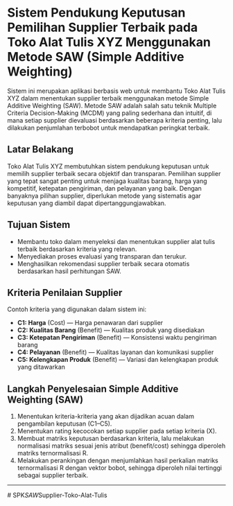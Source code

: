 # Sistem Pendukung Keputusan Pemilihan Supplier Terbaik pada Toko Alat Tulis XYZ Menggunakan Metode SAW (Simple Additive Weighting)

Sistem ini merupakan aplikasi berbasis web untuk membantu Toko Alat Tulis XYZ dalam menentukan supplier terbaik menggunakan metode Simple Additive Weighting (SAW). Metode SAW adalah salah satu teknik Multiple Criteria Decision-Making (MCDM) yang paling sederhana dan intuitif, di mana setiap supplier dievaluasi berdasarkan beberapa kriteria penting, lalu dilakukan penjumlahan terbobot untuk mendapatkan peringkat terbaik.

## Latar Belakang

Toko Alat Tulis XYZ membutuhkan sistem pendukung keputusan untuk memilih supplier terbaik secara objektif dan transparan. Pemilihan supplier yang tepat sangat penting untuk menjaga kualitas barang, harga yang kompetitif, ketepatan pengiriman, dan pelayanan yang baik. Dengan banyaknya pilihan supplier, diperlukan metode yang sistematis agar keputusan yang diambil dapat dipertanggungjawabkan.

## Tujuan Sistem

- Membantu toko dalam menyeleksi dan menentukan supplier alat tulis terbaik berdasarkan kriteria yang relevan.
- Menyediakan proses evaluasi yang transparan dan terukur.
- Menghasilkan rekomendasi supplier terbaik secara otomatis berdasarkan hasil perhitungan SAW.

## Kriteria Penilaian Supplier

Contoh kriteria yang digunakan dalam sistem ini:

- **C1: Harga** (Cost) — Harga penawaran dari supplier
- **C2: Kualitas Barang** (Benefit) — Kualitas produk yang disediakan
- **C3: Ketepatan Pengiriman** (Benefit) — Konsistensi waktu pengiriman barang
- **C4: Pelayanan** (Benefit) — Kualitas layanan dan komunikasi supplier
- **C5: Kelengkapan Produk** (Benefit) — Variasi dan kelengkapan produk yang ditawarkan

## Langkah Penyelesaian Simple Additive Weighting (SAW)

1. Menentukan kriteria-kriteria yang akan dijadikan acuan dalam pengambilan keputusan (C1–C5).
2. Menentukan rating kecocokan setiap supplier pada setiap kriteria (X).
3. Membuat matriks keputusan berdasarkan kriteria, lalu melakukan normalisasi matriks sesuai jenis atribut (benefit/cost) sehingga diperoleh matriks ternormalisasi R.
4. Melakukan perankingan dengan menjumlahkan hasil perkalian matriks ternormalisasi R dengan vektor bobot, sehingga diperoleh nilai tertinggi sebagai supplier terbaik.


---
#   S P K _ S A W _ S u p p l i e r - T o k o - A l a t - T u l i s 
 
 